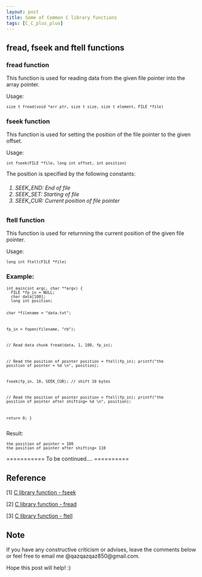 ```yaml
---
layout: post
title: Some of Common C library functions
tags: [C_C_plus_plus] 
---
```


## fread, fseek and ftell functions

### fread function
This function is used for reading data from the given file pointer into the array pointer.

Usage:
<div class="language-shell highlighter-rouge"><pre class="highlight" style="font-size:12px"><code class="hljs ruby"><span class="nb">size_t fread(void *arr_ptr, size_t size, size_t element, FILE *file)</span></code></pre></div>

### fseek function
This function is used for setting the position of the file pointer to the given offset. 

Usage:
<div class="language-shell highlighter-rouge"><pre class="highlight" style="font-size:12px"><code class="hljs ruby"><span class="nb">int fseek(FILE *file, long int offset, int position)</span></code></pre></div>

The position is specified by the following constants:
<h6><ol>
    <li>SEEK_END: End of file</li>  
    <li>SEEK_SET: Starting of file</li>
    <li>SEEK_CUR: Current position of file pointer</li>
</ol></h6>

### ftell function
This function is used for returnning the current position of the given file pointer.  

Usage:
<div class="language-shell highlighter-rouge"><pre class="highlight" style="font-size:12px"><code class="hljs ruby"><span class="nb">long int ftell(FILE *file)</span></code></pre></div>

### Example:
<div class="language-shell highlighter-rouge"><pre class="highlight" style="font-size:12px"><code class="hljs ruby"><span class="nb">int main(int argc, char **argv) {
  FILE *fp_in = NULL;
  char data[100];
  long int position;

  char *filename = "data.txt";

  fp_in = fopen(filename, "rb");

  // Read data chunk
  fread(data, 1, 100, fp_in);

  // Read the position of pointer
  position = ftell(fp_in);
  printf("the position of pointer = %d \n", position);

  fseek(fp_in, 10, SEEK_CUR);    // shift 10 bytes

  // Read the position of pointer
  position = ftell(fp_in);
  printf("the position of pointer after shifting= %d \n", position);

  return 0;
}</span></code></pre></div>

Result:
<div class="language-shell highlighter-rouge"><pre class="highlight" style="font-size:12px"><code class="hljs ruby"><span class="nb">the position of pointer = 100 
the position of pointer after shifting= 110</span></code></pre></div>


=========== To be continued.... ==========

## Reference
[1] [C library function - fseek](https://www.tutorialspoint.com/c_standard_library/c_function_fseek.htm)

[2] [C library function - fread](https://www.tutorialspoint.com/c_standard_library/c_function_fread.htm)

[3] [C library function - ftell](https://www.tutorialspoint.com/c_standard_library/c_function_ftell.htm)

## Note
<p>If you have any constructive criticism or advises, leave the comments below or feel free to email me @qazqazqaz850@gmail.com.

Hope this post will help! :)
</p>
